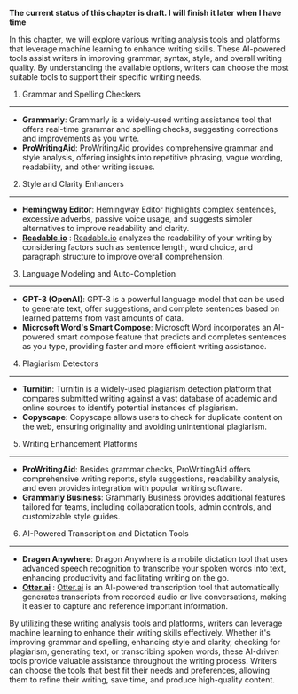 **The current status of this chapter is draft. I will finish it later when I have time**

In this chapter, we will explore various writing analysis tools and platforms that leverage machine learning to enhance writing skills. These AI-powered tools assist writers in improving grammar, syntax, style, and overall writing quality. By understanding the available options, writers can choose the most suitable tools to support their specific writing needs.

1. Grammar and Spelling Checkers
--------------------------------

* **Grammarly**: Grammarly is a widely-used writing assistance tool that offers real-time grammar and spelling checks, suggesting corrections and improvements as you write.
* **ProWritingAid**: ProWritingAid provides comprehensive grammar and style analysis, offering insights into repetitive phrasing, vague wording, readability, and other writing issues.

2. Style and Clarity Enhancers
------------------------------

* **Hemingway Editor**: Hemingway Editor highlights complex sentences, excessive adverbs, passive voice usage, and suggests simpler alternatives to improve readability and clarity.
* **[Readable.io](http://Readable.io)** : [Readable.io](http://Readable.io) analyzes the readability of your writing by considering factors such as sentence length, word choice, and paragraph structure to improve overall comprehension.

3. Language Modeling and Auto-Completion
----------------------------------------

* **GPT-3 (OpenAI)**: GPT-3 is a powerful language model that can be used to generate text, offer suggestions, and complete sentences based on learned patterns from vast amounts of data.
* **Microsoft Word's Smart Compose**: Microsoft Word incorporates an AI-powered smart compose feature that predicts and completes sentences as you type, providing faster and more efficient writing assistance.

4. Plagiarism Detectors
-----------------------

* **Turnitin**: Turnitin is a widely-used plagiarism detection platform that compares submitted writing against a vast database of academic and online sources to identify potential instances of plagiarism.
* **Copyscape**: Copyscape allows users to check for duplicate content on the web, ensuring originality and avoiding unintentional plagiarism.

5. Writing Enhancement Platforms
--------------------------------

* **ProWritingAid**: Besides grammar checks, ProWritingAid offers comprehensive writing reports, style suggestions, readability analysis, and even provides integration with popular writing software.
* **Grammarly Business**: Grammarly Business provides additional features tailored for teams, including collaboration tools, admin controls, and customizable style guides.

6. AI-Powered Transcription and Dictation Tools
-----------------------------------------------

* **Dragon Anywhere**: Dragon Anywhere is a mobile dictation tool that uses advanced speech recognition to transcribe your spoken words into text, enhancing productivity and facilitating writing on the go.
* **[Otter.ai](http://Otter.ai)** : [Otter.ai](http://Otter.ai) is an AI-powered transcription tool that automatically generates transcripts from recorded audio or live conversations, making it easier to capture and reference important information.

By utilizing these writing analysis tools and platforms, writers can leverage machine learning to enhance their writing skills effectively. Whether it's improving grammar and spelling, enhancing style and clarity, checking for plagiarism, generating text, or transcribing spoken words, these AI-driven tools provide valuable assistance throughout the writing process. Writers can choose the tools that best fit their needs and preferences, allowing them to refine their writing, save time, and produce high-quality content.
